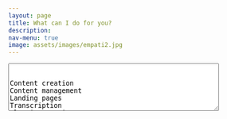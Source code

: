 ```yaml
---
layout: page
title: What can I do for you?
description: 
nav-menu: true
image: assets/images/empati2.jpg
---
```


<textarea rows="6" cols="50">


Content creation
Content management 
Landing pages 
Transcription 
Blogging service 
Internet research


